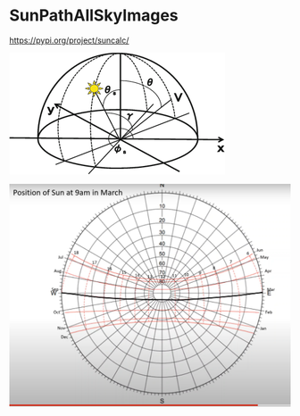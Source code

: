 # SunPathAllSkyImages
https://pypi.org/project/suncalc/



![alt text](https://github.com/Bra1nsen/SunPathAllSkyImages/blob/main/The-coordinates-for-specifying-the-sun-position-and-the-viewing-direction-in-the-sky%20-%20Kopie.png)



![alt text](https://github.com/Bra1nsen/SunPathAllSkyImages/blob/main/SUNPOSITION%20-%20Kopie.png)
